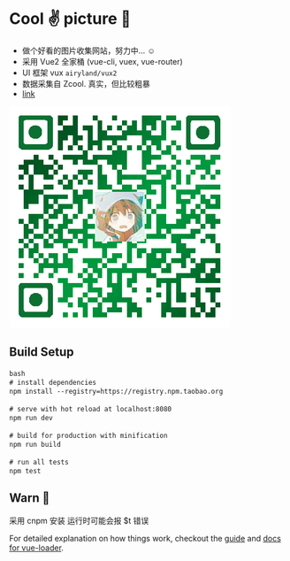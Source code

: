 # Cool :v: picture :evergreen_tree:

- 做个好看的图片收集网站，努力中... :relaxed:
- 采用 Vue2 全家桶 (vue-cli, vuex, vue-router)
- UI 框架 vux `airyland/vux2`
- 数据采集自 Zcool. 真实，但比较粗暴
- [link](http://cicime.oschina.io/cool-picture/)

![](./static/.z.png)

## Build Setup
    bash
    # install dependencies
    npm install --registry=https://registry.npm.taobao.org

    # serve with hot reload at localhost:8080
    npm run dev

    # build for production with minification
    npm run build

    # run all tests
    npm test

## Warn :full_moon_with_face:
  采用 cnpm 安装 运行时可能会报 $t 错误

For detailed explanation on how things work, checkout the [guide](http://vuejs-templates.github.io/webpack/) and [docs for vue-loader](http://vuejs.github.io/vue-loader).
